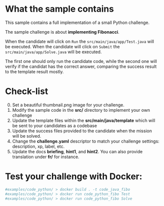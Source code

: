 # What the sample contains
This sample contains a full implementation of a small Python challenge.

The sample challenge is about **implementing Fibonacci**.

When the candidate will click on `Run` the `src/main/java/app/Test.java` will be executed.
When the candidate will click on `Submit` the `src/main/java/app/Solve.java` will be executed.

The first one should only run the candidate code, while the second one will verify if the candidat has the correct answer, comparing the success result to the template result mostly.


# Check-list
0. Set a beautiful thumbnail.png image for your challenge.
1. Modify the sample code in the **src/** directory to implement your own challenge
2. Update the template files within the **src/main/java/template** which will be sent to your candidates as a codebase
3. Update the success files provided to the candidate when the mission will be solved.
4. Change the **challenge.yaml** descriptor to match your challenge settings: description, xp, label, etc.
5. Update the docs **briefing**, **hint1**, and **hint2**. You can also provide translation under **fr/** for instance.


# Test your challenge with Docker:
```bash
#examples/code_python/ > docker build . -t code_java_fibo
#examples/code_python/ > docker run code_python_fibo Test
#examples/code_python/ > docker run code_python_fibo Solve
```